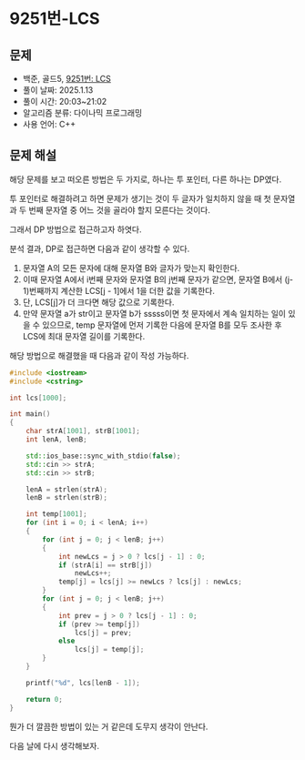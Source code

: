 # 9251번-LCS

## 문제

- 백준, 골드5, [9251번: LCS](https://www.acmicpc.net/problem/9251)
- 풀이 날짜: 2025.1.13
- 풀이 시간: 20:03~21:02
- 알고리즘 분류: 다이나믹 프로그래밍
- 사용 언어: C++

## 문제 해설

해당 문제를 보고 떠오른 방법은 두 가지로, 하나는 투 포인터, 다른 하나는 DP였다.

투 포인터로 해결하려고 하면 문제가 생기는 것이 두 글자가 일치하지 않을 때 첫 문자열과 두 번째 문자열 중 어느 것을 골라야 할지 모른다는 것이다.

그래서 DP 방법으로 접근하고자 하엿다.

분석 결과, DP로 접근하면 다음과 같이 생각할 수 있다.

1. 문자열 A의 모든 문자에 대해 문자열 B와 글자가 맞는지 확인한다.
2. 이때 문자열 A에서 i번째 문자와 문자열 B의 j번째 문자가 같으면, 문자열 B에서 (j-1)번째까지 계산한 LCS[j - 1]에서 1을 더한 값을 기록한다.
3. 단, LCS[j]가 더 크다면 해당 값으로 기록한다.
4. 만약 문자열 a가 str이고 문자열 b가 sssss이면 첫 문자에서 계속 일치하는 일이 있을 수 있으므로, temp 문자열에 먼저 기록한 다음에 문자열 B를 모두 조사한 후 LCS에 최대 문자열 길이를 기록한다.

해당 방법으로 해결했을 때 다음과 같이 작성 가능하다.

```cpp
#include <iostream>
#include <cstring>

int lcs[1000];

int main()
{
    char strA[1001], strB[1001];
    int lenA, lenB;

    std::ios_base::sync_with_stdio(false);
    std::cin >> strA;
    std::cin >> strB;

    lenA = strlen(strA);
    lenB = strlen(strB);

    int temp[1001];
    for (int i = 0; i < lenA; i++)
    {
        for (int j = 0; j < lenB; j++)
        {
            int newLcs = j > 0 ? lcs[j - 1] : 0;
            if (strA[i] == strB[j])
                newLcs++;
            temp[j] = lcs[j] >= newLcs ? lcs[j] : newLcs;
        }
        for (int j = 0; j < lenB; j++)
        {
            int prev = j > 0 ? lcs[j - 1] : 0;
            if (prev >= temp[j])
                lcs[j] = prev;
            else
                lcs[j] = temp[j];
        }
    }

    printf("%d", lcs[lenB - 1]);

    return 0;
}
```

뭔가 더 깔끔한 방법이 있는 거 같은데 도무지 생각이 안난다.

다음 날에 다시 생각해보자.
